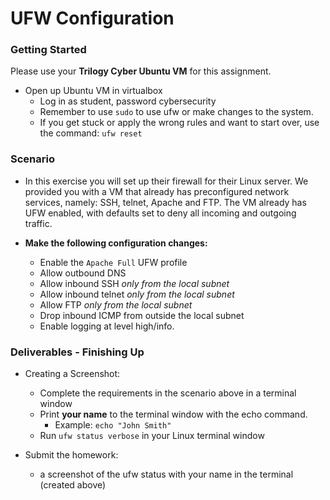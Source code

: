 # UFW Configuration

### Getting Started

Please use your **Trilogy Cyber Ubuntu VM** for this assignment.
- Open up Ubuntu VM in virtualbox
    - Log in as student, password cybersecurity
    - Remember to use `sudo` to use ufw or make changes to the system.
    - If you get stuck or apply the wrong rules and want to start over, use the command: `ufw reset`

### Scenario

- In this exercise you will set up their firewall for their Linux server. We provided you with a VM that already has preconfigured network services, namely: SSH, telnet, Apache and FTP. The VM already has UFW enabled, with defaults set to deny all incoming and outgoing traffic.
- **Make the following configuration changes:**

   - Enable the `Apache Full` UFW profile
   - Allow outbound DNS
   - Allow inbound SSH _only from the local subnet_
   - Allow inbound telnet _only from the local subnet_
   - Allow FTP _only from the local subnet_
   - Drop inbound ICMP from outside the local subnet
   - Enable logging at level high/info. 


### Deliverables - Finishing Up
- Creating a Screenshot:
    - Complete the requirements in the scenario above in a terminal window
    - Print **your name** to the terminal window with the echo command.
        - Example: `echo "John Smith"`
    - Run `ufw status verbose` in your Linux terminal window

- Submit the homework:
    - a screenshot of the ufw status with your name in the terminal (created above)




